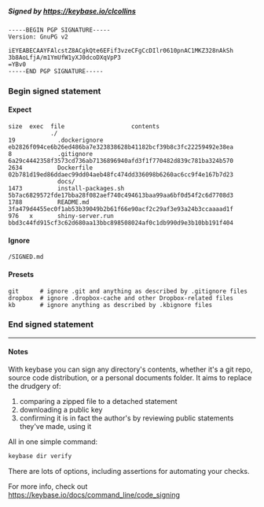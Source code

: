 ##### Signed by https://keybase.io/clcollins
```
-----BEGIN PGP SIGNATURE-----
Version: GnuPG v2

iEYEABECAAYFAlcstZ8ACgkQte6EFif3vzeCFgCcDIlr0610pnAC1MKZ328nAkSh
3b8AoLfjA/m1YmUfW1yXJ0dcoDXqVpP3
=YBv0
-----END PGP SIGNATURE-----

```

<!-- END SIGNATURES -->

### Begin signed statement 

#### Expect

```
size  exec  file                   contents                                                        
            ./                                                                                     
19            .dockerignore        eb2826f094ce6b26ed486ba7e323838628b41182bcf39b8c3fc22259492e38ea
8             .gitignore           6a29c4442358f3573cd736ab7136896940afd3f1f770482d839c781ba324b570
2634          Dockerfile           02b781d19ed86ddaec99dd04aeb48fc474dd336098b6260ac6cc9f4e167b7d23
              docs/                                                                                
1473          install-packages.sh  5b7ac6829572fde17bba28f082aef740c494613baa99aa6bf0d54f2c6d7708d3
1788          README.md            3fa479d4455ec0f1ab53b39049b2b61f66e90acf2c29af3e93a24b3ccaaaad1f
976   x       shiny-server.run     bbd3c44fd915cf3c62d680aa13bbc898508024af0c1db990d9e3b10bb191f404
```

#### Ignore

```
/SIGNED.md
```

#### Presets

```
git      # ignore .git and anything as described by .gitignore files
dropbox  # ignore .dropbox-cache and other Dropbox-related files    
kb       # ignore anything as described by .kbignore files          
```

<!-- summarize version = 0.0.9 -->

### End signed statement

<hr>

#### Notes

With keybase you can sign any directory's contents, whether it's a git repo,
source code distribution, or a personal documents folder. It aims to replace the drudgery of:

  1. comparing a zipped file to a detached statement
  2. downloading a public key
  3. confirming it is in fact the author's by reviewing public statements they've made, using it

All in one simple command:

```bash
keybase dir verify
```

There are lots of options, including assertions for automating your checks.

For more info, check out https://keybase.io/docs/command_line/code_signing